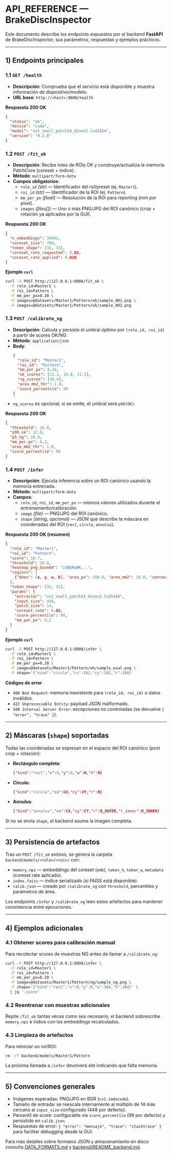 # API_REFERENCE — BrakeDiscInspector

Este documento describe los endpoints expuestos por el backend **FastAPI** de BrakeDiscInspector, sus parámetros, respuestas y ejemplos prácticos.

---

## 1) Endpoints principales

### 1.1 `GET /health`

- **Descripción**: Comprueba que el servicio está disponible y muestra información de dispositivo/modelo.
- **URL base**: `http://<host>:8000/health`

**Respuesta 200 OK**
```json
{
  "status": "ok",
  "device": "cuda",
  "model": "vit_small_patch14_dinov2.lvd142m",
  "version": "0.1.0"
}
```

### 1.2 `POST /fit_ok`

- **Descripción**: Recibe lotes de ROIs OK y construye/actualiza la memoria PatchCore (coreset + índice).
- **Método**: `multipart/form-data`
- **Campos obligatorios**:
  - `role_id` *(str)* — Identificador del rol/preset (ej. `Master1`).
  - `roi_id` *(str)* — Identificador de la ROI (ej. `Pattern`).
  - `mm_per_px` *(float)* — Resolución de la ROI para reporting (mm por pixel).
  - `images` *(files[])* — Uno o más PNG/JPG del ROI canónico (crop + rotación ya aplicados por la GUI).

**Respuesta 200 OK**
```json
{
  "n_embeddings": 34992,
  "coreset_size": 700,
  "token_shape": [32, 32],
  "coreset_rate_requested": 0.02,
  "coreset_rate_applied": 0.018
}
```

**Ejemplo `curl`**
```bash
curl -X POST http://127.0.0.1:8000/fit_ok \
  -F role_id=Master1 \
  -F roi_id=Pattern \
  -F mm_per_px=0.20 \
  -F images=@datasets/Master1/Pattern/ok/sample_001.png \
  -F images=@datasets/Master1/Pattern/ok/sample_002.png
```

### 1.3 `POST /calibrate_ng`

- **Descripción**: Calcula y persiste el umbral óptimo por `(role_id, roi_id)` a partir de scores OK/NG.
- **Método**: `application/json`
- **Body**:
  ```json
  {
    "role_id": "Master1",
    "roi_id": "Pattern",
    "mm_per_px": 0.20,
    "ok_scores": [12.1, 10.8, 11.5],
    "ng_scores": [28.4],
    "area_mm2_thr": 1.0,
    "score_percentile": 99
  }
  ```
- `ng_scores` es opcional; si se omite, el umbral será `p99(OK)`.

**Respuesta 200 OK**
```json
{
  "threshold": 20.0,
  "p99_ok": 12.0,
  "p5_ng": 28.0,
  "mm_per_px": 0.2,
  "area_mm2_thr": 1.0,
  "score_percentile": 99
}
```

### 1.4 `POST /infer`

- **Descripción**: Ejecuta inferencia sobre un ROI canónico usando la memoria entrenada.
- **Método**: `multipart/form-data`
- **Campos**:
  - `role_id`, `roi_id`, `mm_per_px` — mismos valores utilizados durante el entrenamiento/calibración.
  - `image` *(file)* — PNG/JPG del ROI canónico.
  - `shape` *(string, opcional)* — JSON que describe la máscara en coordenadas del ROI (`rect`, `circle`, `annulus`).

**Respuesta 200 OK (resumen)**
```json
{
  "role_id": "Master1",
  "roi_id": "Pattern",
  "score": 18.7,
  "threshold": 20.0,
  "heatmap_png_base64": "iVBORw0K...",
  "regions": [
    {"bbox": [x, y, w, h], "area_px": 250.0, "area_mm2": 10.0, "contour": [[x1, y1], ...]}
  ],
  "token_shape": [32, 32],
  "params": {
    "extractor": "vit_small_patch14_dinov2.lvd142m",
    "input_size": 448,
    "patch_size": 14,
    "coreset_rate": 0.02,
    "score_percentile": 99,
    "mm_per_px": 0.2
  }
}
```

**Ejemplo `curl`**
```bash
curl -X POST http://127.0.0.1:8000/infer \
  -F role_id=Master1 \
  -F roi_id=Pattern \
  -F mm_per_px=0.20 \
  -F image=@datasets/Master1/Pattern/ok/sample_eval.png \
  -F shape='{"kind":"circle","cx":192,"cy":192,"r":180}'
```

**Códigos de error**
- `400 Bad Request`: memoria inexistente para `(role_id, roi_id)` o datos inválidos.
- `422 Unprocessable Entity`: payload JSON malformado.
- `500 Internal Server Error`: excepciones no controladas (se devuelve `{ "error", "trace" }`).

---

## 2) Máscaras (`shape`) soportadas

Todas las coordenadas se expresan en el espacio del ROI canónico (post crop + rotación):

- **Rectángulo completo**:
  ```json
  {"kind":"rect","x":0,"y":0,"w":W,"h":H}
  ```
- **Círculo**:
  ```json
  {"kind":"circle","cx":CX,"cy":CY,"r":R}
  ```
- **Annulus**:
  ```json
  {"kind":"annulus","cx":CX,"cy":CY,"r":R_OUTER,"r_inner":R_INNER}
  ```

Si no se envía `shape`, el backend asume la imagen completa.

---

## 3) Persistencia de artefactos

Tras un `POST /fit_ok` exitoso, se genera la carpeta `backend/models/<role>/<roi>/` con:

- `memory.npz` — embeddings del coreset (`emb`), `token_h`, `token_w`, `metadata` (coreset rate aplicado).
- `index.faiss` — índice serializado (si FAISS está disponible).
- `calib.json` — creado por `/calibrate_ng` con `threshold`, percentiles y parámetros de área.

Los endpoints `/infer` y `/calibrate_ng` leen estos artefactos para mantener consistencia entre ejecuciones.

---

## 4) Ejemplos adicionales

### 4.1 Obtener scores para calibración manual

Para recolectar scores de muestras NG antes de llamar a `/calibrate_ng`:
```bash
curl -X POST http://127.0.0.1:8000/infer \
  -F role_id=Master1 \
  -F roi_id=Pattern \
  -F mm_per_px=0.20 \
  -F image=@datasets/Master1/Pattern/ng/sample_ng.png \
  -F shape='{"kind":"rect","x":0,"y":0,"w":384,"h":384}' \
  | jq '.score'
```

### 4.2 Reentrenar con muestras adicionales

Repite `/fit_ok` tantas veces como sea necesario; el backend sobrescribe `memory.npz` e índice con los embeddings recalculados.

### 4.3 Limpieza de artefactos

Para reiniciar un rol/ROI:
```bash
rm -rf backend/models/Master1/Pattern
```
La próxima llamada a `/infer` devolverá `400` indicando que falta memoria.

---

## 5) Convenciones generales

- Imágenes esperadas: PNG/JPG en BGR (`cv2.imdecode`).
- Tamaño de entrada: se reescala internamente al múltiplo de 14 más cercano al `input_size` configurado (448 por defecto).
- Percentil de score: configurable vía `score_percentile` (99 por defecto) y persistido en `calib.json`.
- Respuestas de error: `{ "error": "mensaje", "trace": "stacktrace" }` para facilitar debugging desde la GUI.

Para más detalles sobre formatos JSON y almacenamiento en disco consulta [DATA_FORMATS.md](DATA_FORMATS.md) y [backend/README_backend.md](backend/README_backend.md).
